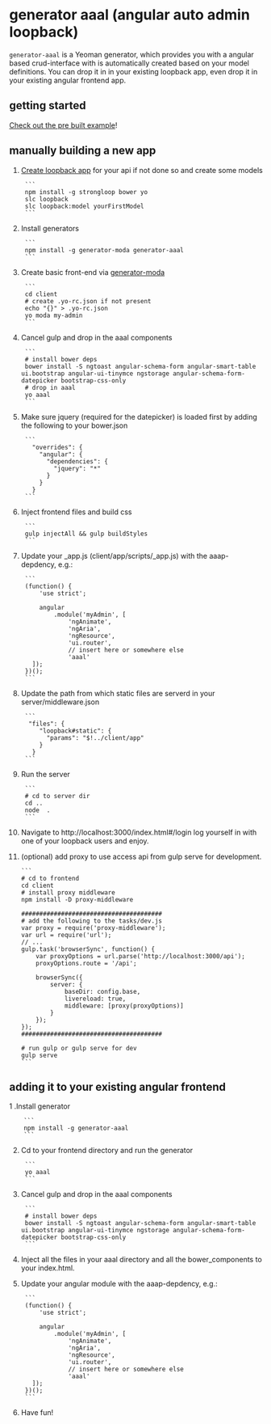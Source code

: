 # generator aaal (angular auto admin loopback)
`generator-aaal` is a Yeoman generator, which provides you with a angular based crud-interface with is automatically created based on your model definitions. You can drop it in in your existing loopback app, even drop it in your existing angular frontend app.

## getting started
[Check out the pre built example](https://github.com/johannesjo/angular-auto-admin-looopback)! 

## manually building a new app
1. [Create loopback app](http://loopback.io/getting-started/) for your api if not done so and create some models

        ```
        npm install -g strongloop bower yo
        slc loopback 
        slc loopback:model yourFirstModel
        ```

2. Install generators 

        ```
        npm install -g generator-moda generator-aaal
        ```

3. Create basic front-end via [generator-moda](https://github.com/johannesjo/generator-modular-angular)

        ```
        cd client
        # create .yo-rc.json if not present
        echo "{}" > .yo-rc.json
        yo moda my-admin
        ```
        
4. Cancel gulp and drop in the aaal components

        ```
        # install bower deps
        bower install -S ngtoast angular-schema-form angular-smart-table ui.bootstrap angular-ui-tinymce ngstorage angular-schema-form-datepicker bootstrap-css-only
        # drop in aaal
        yo aaal
        ```
 
5. Make sure jquery (required for the datepicker) is loaded first by adding the following to your bower.json

        ```
          "overrides": {
            "angular": {
              "dependencies": {
                "jquery": "*"
              }
            }
          }
        ```
 
6. Inject frontend files and build css
        
        ```
        gulp injectAll && gulp buildStyles
        ```

7. Update your _app.js (client/app/scripts/_app.js) with the aaap-depdency, e.g.:
        
        ```
        (function() {
            'use strict';
        
            angular
                .module('myAdmin', [
                    'ngAnimate',
                    'ngAria',
                    'ngResource',
                    'ui.router',
                    // insert here or somewhere else
                    'aaal'
          ]);
        })();  
        ```

8. Update the path from which static files are serverd in your server/middleware.json

        ```
         "files": {
            "loopback#static": {
              "params": "$!../client/app"
            }
          }
        ```

9. Run the server
        
        ```
        # cd to server dir
        cd ..
        node  .
        ```

9. Navigate to http://localhost:3000/index.html#/login log yourself in with one of your loopback users and enjoy.

10. (optional) add proxy to use access api from gulp serve for development. 

        ```
        # cd to frontend
        cd client
        # install proxy middleware
        npm install -D proxy-middleware
        
        #######################################
        # add the following to the tasks/dev.js
        var proxy = require('proxy-middleware');
        var url = require('url');
        // ...
        gulp.task('browserSync', function() {
            var proxyOptions = url.parse('http://localhost:3000/api');
            proxyOptions.route = '/api';
        
            browserSync({
                server: {
                    baseDir: config.base,
                    livereload: true,
                    middleware: [proxy(proxyOptions)]
                }
            });
        });
        #######################################
        
        # run gulp or gulp serve for dev
        gulp serve
        ```

## adding it to your existing angular frontend

1 .Install generator
        
        ```
        npm install -g generator-aaal
        ```
        
2. Cd to your frontend directory and run the generator
        
        ```
        yo aaal
        ```
        
3. Cancel gulp and drop in the aaal components
        
        ```
        # install bower deps
        bower install -S ngtoast angular-schema-form angular-smart-table ui.bootstrap angular-ui-tinymce ngstorage angular-schema-form-datepicker bootstrap-css-only
        ```
        
4. Inject all the files in your aaal directory and all the bower_components to your index.html.

5. Update your angular module with the aaap-depdency, e.g.:

        ```
        (function() {
            'use strict';
        
            angular
                .module('myAdmin', [
                    'ngAnimate',
                    'ngAria',
                    'ngResource',
                    'ui.router',
                    // insert here or somewhere else
                    'aaal'
          ]);
        })();  
        ```

6. Have fun!
